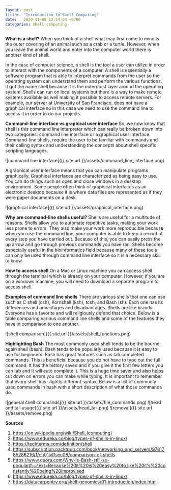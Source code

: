 ```yaml
---
layout: post
title:  "Introduction to Shell Computing"
date:   2020-11-08 12:54:04 -0700
categories: shell computing
---
```

**What is a shell?**
When you think of a shell what may first come to mind is the outer covering of an animal such as a crab or a turtle. However, when you leave the animal world and enter into the computer world there is another kind of shell.

In the case of computer science, a shell is the tool a user can utilize in order to interact with the components of a computer. A shell is essentially a software program that is able to interpret commands from the user so the operating system can understand them and perform the various functions. It got the name shell because it is the outermost layer around the operating system. Shells can run on local systems but there is a way to make remote systems available as well making it possible to access remote servers. For example, our server at University of San Francisco, does not have a graphical interface so in this case we need to use the command line to access it in order to do our projects.   

**Command-line interface vs graphical user interface**
So, we now know that shell is this command line interpreter which can really be broken down into two categories: command line interface or a graphical user interface. Command-line shells, require the user to be familiar with commands and their calling syntax and understanding the concepts about shell specific scripting languages.

![command line interface]({{ site.url }}/assets/command_line_interface.png)

A graphical user interface means that you can manipulate programs graphically. Graphical interfaces are characterized as being easy to use. You can do things such as open and close windows in a desktop environment. Some people often think of graphical interfaces as an electronic desktop because it is where data files are represented as if they were paper documents on a desk.

![graphical interface]({{ site.url }}/assets/graphical_interface.png)

**Why are command-line shells useful?**
Shells are useful for a multitude of reasons. Shells allow you to automate repetitive tasks, making your work less prone to errors. They also make your work more reproducible because when you use the command line, your computer is able to keep a record of every step you have carried out. Because of this, you can easily press the up arrow and go through previous commands you have ran. Shells become especially useful in the bioinformatics field because many of these tools can only be used through command line interface so it is a necessary skill to know.

**How to access shell**
On a Mac or Linux machine you can access shell through the terminal which is already on your computer. However, if you are on a windows machine, you will need to download a separate program to access shell.

**Examples of command line shells**
There are various shells that one can use such as C shell (csh), Kornshell (ksh), tcsh, and Bash (sh). Each one has its differences and advantages and disadvantages. Shells are like brands. Everyone has a favorite and will religiously defend that choice. Below is a table comparing various command line shells and some of the features they have in comparison to one another.

![shell comparison]({{ site.url }}/assets/shell_functions.png)

**Highlighting Bash**
The most commonly used shell tends to be the bourne again shell (bash). Bash tends to be popularly used because it is easy to use for beginners. Bash has great features such as tab completed commands. This is beneficial because you do not have to type out the full command. It has the history saved and if you give it the first few letters you can tab and it will auto complete it. This is a huge time saver and also helps cut down on errors you can make while typing. It is important to remember that every shell has slightly different syntax. Below is a list of commonly used commands in bash with a short description of what those commands do.

![general shell commands]({{ site.url }}/assets/file_commands.png)
![head and tail usage]({{ site.url }}/assets/head_tail.png)
![removal]({{ site.url }}/assets/remove.png)


**Sources**
1) https://en.wikipedia.org/wiki/Shell_(computing)
2) https://www.edureka.co/blog/types-of-shells-in-linux/
3) https://techterms.com/definition/shell
4) https://subscription.packtpub.com/book/networking_and_servers/9781785286216/1/ch01lvl1sec08/comparison-of-shells
5) https://www.quora.com/Why-is-Bash-still-so-popular#:~:text=Because%20it%20is%20easy%20to,like%20it's%20constantly%20being%20improvised
6) https://www.edureka.co/blog/types-of-shells-in-linux/
7) https://datacarpentry.org/shell-genomics/01-introduction/index.html
